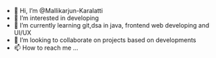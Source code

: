 - 👋 Hi, I’m @Mallikarjun-Karalatti
- 👀 I’m interested in developing 
- 🌱 I’m currently learning git,dsa in java, frontend web developing and UI/UX
- 💞️ I’m looking to collaborate on projects based on developments
- 📫 How to reach me ...

<!---
Mallikarjun-Karalatti/Mallikarjun-Karalatti is a ✨ special ✨ repository because its `README.md` (this file) appears on your GitHub profile.
You can click the Preview link to take a look at your changes.
--->
